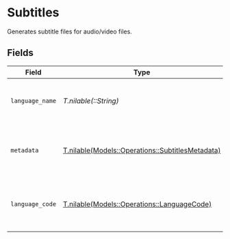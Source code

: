 # Subtitles

Generates subtitle files for audio/video files.



## Fields

| Field                                                                                            | Type                                                                                             | Required                                                                                         | Description                                                                                      | Example                                                                                          |
| ------------------------------------------------------------------------------------------------ | ------------------------------------------------------------------------------------------------ | ------------------------------------------------------------------------------------------------ | ------------------------------------------------------------------------------------------------ | ------------------------------------------------------------------------------------------------ |
| `language_name`                                                                                  | *T.nilable(::String)*                                                                            | :heavy_minus_sign:                                                                               | Name of the language for the subtitles.                                                          | english                                                                                          |
| `metadata`                                                                                       | [T.nilable(Models::Operations::SubtitlesMetadata)](../../models/operations/subtitlesmetadata.md) | :heavy_minus_sign:                                                                               | Searchable metadata tags for the video in key-value pairs.                                       | {<br/>"key1": "value1"<br/>}                                                                     |
| `language_code`                                                                                  | [T.nilable(Models::Operations::LanguageCode)](../../models/operations/languagecode.md)           | :heavy_minus_sign:                                                                               | Language codes (BCP 47 compliant) used for text files.<br/>                                      | en                                                                                               |